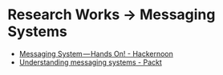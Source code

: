 # Research Works -> Messaging Systems

+ [Messaging System — Hands On! - Hackernoon](https://hackernoon.com/messaging-system-hands-on-7dda1afded37)
+ [Understanding messaging systems - Packt](https://subscription.packtpub.com/book/big_data_and_business_intelligence/9781787283985/1/01lvl1sec3/understanding-messaging-systems)
